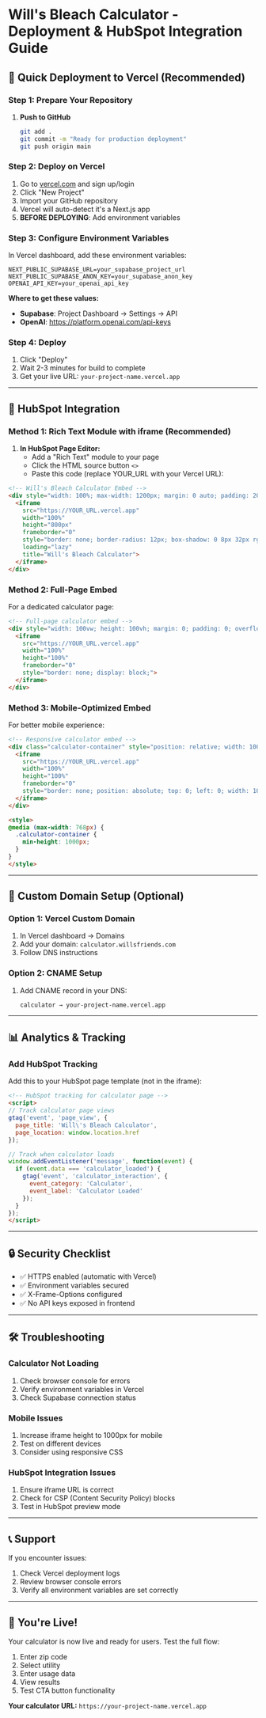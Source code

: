# Will's Bleach Calculator - Deployment & HubSpot Integration Guide

## 🚀 Quick Deployment to Vercel (Recommended)

### Step 1: Prepare Your Repository
1. **Push to GitHub**
   ```bash
   git add .
   git commit -m "Ready for production deployment"
   git push origin main
   ```

### Step 2: Deploy on Vercel
1. Go to [vercel.com](https://vercel.com) and sign up/login
2. Click "New Project"
3. Import your GitHub repository
4. Vercel will auto-detect it's a Next.js app
5. **BEFORE DEPLOYING**: Add environment variables

### Step 3: Configure Environment Variables
In Vercel dashboard, add these environment variables:

```
NEXT_PUBLIC_SUPABASE_URL=your_supabase_project_url
NEXT_PUBLIC_SUPABASE_ANON_KEY=your_supabase_anon_key
OPENAI_API_KEY=your_openai_api_key
```

**Where to get these values:**
- **Supabase**: Project Dashboard → Settings → API
- **OpenAI**: https://platform.openai.com/api-keys

### Step 4: Deploy
1. Click "Deploy"
2. Wait 2-3 minutes for build to complete
3. Get your live URL: `your-project-name.vercel.app`

---

## 🎯 HubSpot Integration

### Method 1: Rich Text Module with iframe (Recommended)

1. **In HubSpot Page Editor:**
   - Add a "Rich Text" module to your page
   - Click the HTML source button `<>`
   - Paste this code (replace YOUR_URL with your Vercel URL):

```html
<!-- Will's Bleach Calculator Embed -->
<div style="width: 100%; max-width: 1200px; margin: 0 auto; padding: 20px 0;">
  <iframe
    src="https://YOUR_URL.vercel.app"
    width="100%"
    height="800px"
    frameborder="0"
    style="border: none; border-radius: 12px; box-shadow: 0 8px 32px rgba(0,0,0,0.12);"
    loading="lazy"
    title="Will's Bleach Calculator">
  </iframe>
</div>
```

### Method 2: Full-Page Embed
For a dedicated calculator page:

```html
<!-- Full-page calculator embed -->
<div style="width: 100vw; height: 100vh; margin: 0; padding: 0; overflow: hidden;">
  <iframe
    src="https://YOUR_URL.vercel.app"
    width="100%"
    height="100%"
    frameborder="0"
    style="border: none; display: block;">
  </iframe>
</div>
```

### Method 3: Mobile-Optimized Embed
For better mobile experience:

```html
<!-- Responsive calculator embed -->
<div class="calculator-container" style="position: relative; width: 100%; min-height: 800px; background: linear-gradient(135deg, #667eea 0%, #764ba2 100%); border-radius: 12px; overflow: hidden;">
  <iframe
    src="https://YOUR_URL.vercel.app"
    width="100%"
    height="100%"
    frameborder="0"
    style="border: none; position: absolute; top: 0; left: 0; width: 100%; height: 100%;">
  </iframe>
</div>

<style>
@media (max-width: 768px) {
  .calculator-container {
    min-height: 1000px;
  }
}
</style>
```

---

## 🔧 Custom Domain Setup (Optional)

### Option 1: Vercel Custom Domain
1. In Vercel dashboard → Domains
2. Add your domain: `calculator.willsfriends.com`
3. Follow DNS instructions

### Option 2: CNAME Setup
1. Add CNAME record in your DNS:
   ```
   calculator → your-project-name.vercel.app
   ```

---

## 📊 Analytics & Tracking

### Add HubSpot Tracking
Add this to your HubSpot page template (not in the iframe):

```html
<!-- HubSpot tracking for calculator page -->
<script>
// Track calculator page views
gtag('event', 'page_view', {
  page_title: 'Will\'s Bleach Calculator',
  page_location: window.location.href
});

// Track when calculator loads
window.addEventListener('message', function(event) {
  if (event.data === 'calculator_loaded') {
    gtag('event', 'calculator_interaction', {
      event_category: 'Calculator',
      event_label: 'Calculator Loaded'
    });
  }
});
</script>
```

---

## 🔒 Security Checklist

- ✅ HTTPS enabled (automatic with Vercel)
- ✅ Environment variables secured
- ✅ X-Frame-Options configured
- ✅ No API keys exposed in frontend

---

## 🛠 Troubleshooting

### Calculator Not Loading
1. Check browser console for errors
2. Verify environment variables in Vercel
3. Check Supabase connection status

### Mobile Issues
1. Increase iframe height to 1000px for mobile
2. Test on different devices
3. Consider using responsive CSS

### HubSpot Integration Issues
1. Ensure iframe URL is correct
2. Check for CSP (Content Security Policy) blocks
3. Test in HubSpot preview mode

---

## 📞 Support

If you encounter issues:
1. Check Vercel deployment logs
2. Review browser console errors
3. Verify all environment variables are set correctly

---

## 🎉 You're Live!

Your calculator is now live and ready for users. Test the full flow:
1. Enter zip code
2. Select utility
3. Enter usage data
4. View results
5. Test CTA button functionality

**Your calculator URL:** `https://your-project-name.vercel.app`